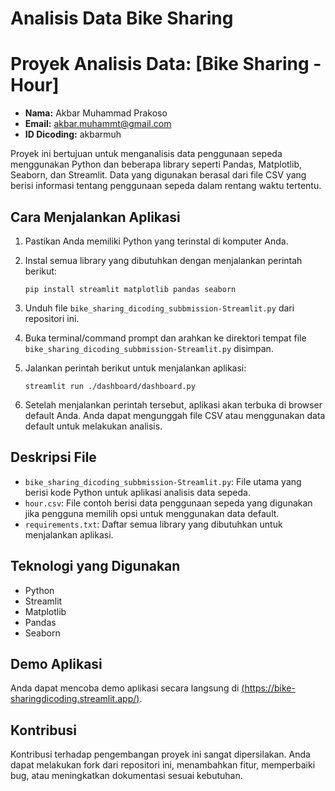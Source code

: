 # Analisis Data Bike Sharing

# Proyek Analisis Data: [Bike Sharing - Hour]
- **Nama:** Akbar Muhammad Prakoso
- **Email:** akbar.muhammt@gmail.com
- **ID Dicoding:** akbarmuh
  
Proyek ini bertujuan untuk menganalisis data penggunaan sepeda menggunakan Python dan beberapa library seperti Pandas, Matplotlib, Seaborn, dan Streamlit. Data yang digunakan berasal dari file CSV yang berisi informasi tentang penggunaan sepeda dalam rentang waktu tertentu.

## Cara Menjalankan Aplikasi

1. Pastikan Anda memiliki Python yang terinstal di komputer Anda.
2. Instal semua library yang dibutuhkan dengan menjalankan perintah berikut:

    ```
    pip install streamlit matplotlib pandas seaborn
    ```

3. Unduh file `bike_sharing_dicoding_subbmission-Streamlit.py` dari repositori ini.
4. Buka terminal/command prompt dan arahkan ke direktori tempat file `bike_sharing_dicoding_subbmission-Streamlit.py` disimpan.
5. Jalankan perintah berikut untuk menjalankan aplikasi:

    ```
    streamlit run ./dashboard/dashboard.py
    ```

6. Setelah menjalankan perintah tersebut, aplikasi akan terbuka di browser default Anda. Anda dapat mengunggah file CSV atau menggunakan data default untuk melakukan analisis.

## Deskripsi File

- `bike_sharing_dicoding_subbmission-Streamlit.py`: File utama yang berisi kode Python untuk aplikasi analisis data sepeda.
- `hour.csv`: File contoh berisi data penggunaan sepeda yang digunakan jika pengguna memilih opsi untuk menggunakan data default.
- `requirements.txt`: Daftar semua library yang dibutuhkan untuk menjalankan aplikasi.

## Teknologi yang Digunakan

- Python
- Streamlit
- Matplotlib
- Pandas
- Seaborn

## Demo Aplikasi

Anda dapat mencoba demo aplikasi secara langsung di [(https://bike-sharingdicoding.streamlit.app/)](https://bike-sharingdicoding.streamlit.app/).

## Kontribusi

Kontribusi terhadap pengembangan proyek ini sangat dipersilakan. Anda dapat melakukan fork dari repositori ini, menambahkan fitur, memperbaiki bug, atau meningkatkan dokumentasi sesuai kebutuhan.

